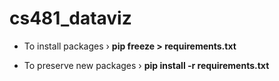 # cs481_dataviz

- To install packages
›
__pip freeze > requirements.txt__

- To preserve new packages
›
__pip install -r requirements.txt__